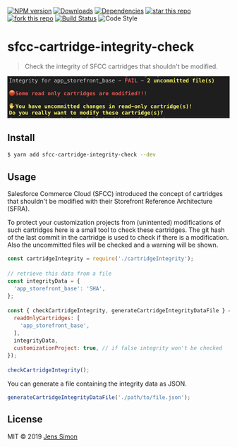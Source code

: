 [![NPM version][npm-image]][npm-url] [![Downloads][npm-downloads-image]][npm-url] [![Dependencies][deps-image]][deps-url] [![star this repo][gh-stars-image]][gh-url] [![fork this repo][gh-forks-image]][gh-url] [![Build Status][travis-image]][travis-url] ![Code Style][codestyle-image]

# sfcc-cartridge-integrity-check

> Check the integrity of SFCC cartridges that shouldn't be modified.

![Screenshot](https://github.com/jenssimon/sfcc-tools/raw/master/packages/sfcc-cartridge-integrity-check/screenshot.png)

## Install

```sh
$ yarn add sfcc-cartridge-integrity-check --dev
```

## Usage

Salesforce Commerce Cloud (SFCC) introduced the concept of cartridges that shouldn't be modified with their Storefront Reference Architecture (SFRA).

To protect your customization projects from (unintented) modifications of such cartridges here is a small tool to check these cartridges.
The git hash of the last commit in the cartridge is used to check if there is a modification. Also the uncommitted files will be checked and a warning will be shown.

```javascript
const cartridgeIntegrity = require('./cartridgeIntegrity');

// retrieve this data from a file
const integrityData = {
  'app_storefront_base': 'SHA',
};

const { checkCartridgeIntegrity, generateCartridgeIntegrityDataFile } = cartridgeIntegrity({
  readOnlyCartridges: [
    'app_storefront_base',
  ],
  integrityData,
  customizationProject: true, // if false integrity won't be checked
});

checkCartridgeIntegrity();
```

You can generate a file containing the integrity data as JSON.

```javascript
generateCartridgeIntegrityDataFile('./path/to/file.json');
```

## License

MIT © 2019 [Jens Simon](https://github.com/jenssimon)

[npm-url]: https://www.npmjs.com/package/sfcc-cartridge-integrity-check
[npm-image]: https://badgen.net/npm/v/sfcc-cartridge-integrity-check
[npm-downloads-image]: https://badgen.net/npm/dt/sfcc-cartridge-integrity-check

[deps-url]: https://david-dm.org/jenssimon/sfcc-tools/packages/sfcc-cartridge-integrity-check
[deps-image]: https://badgen.net/david/dep/jenssimon/sfcc-tools/packages/sfcc-cartridge-integrity-check

[gh-url]: https://github.com/jenssimon/sfcc-tools
[gh-stars-image]: https://badgen.net/github/stars/jenssimon/sfcc-tools
[gh-forks-image]: https://badgen.net/github/forks/jenssimon/sfcc-tools

[travis-url]: https://travis-ci.com/jenssimon/sfcc-tools
[travis-image]: https://travis-ci.com/jenssimon/sfcc-tools.svg?branch=master

[codestyle-image]: https://badgen.net/badge/code%20style/airbnb/f2a
